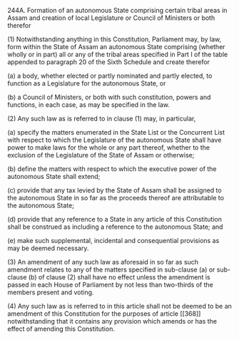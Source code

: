 244A. Formation of an autonomous State comprising certain tribal areas in Assam and creation of local Legislature or Council of Ministers or both therefor

(1) Notwithstanding anything in this Constitution, Parliament may, by law, form within the State of Assam an autonomous State comprising (whether wholly or in part) all or any of the tribal areas specified in Part I of the table appended to paragraph 20 of the Sixth Schedule and create therefor

(a) a body, whether elected or partly nominated and partly elected, to function as a Legislature for the autonomous State, or

(b) a Council of Ministers, or both with such constitution, powers and functions, in each case, as may be specified in the law.

(2) Any such law as is referred to in clause (1) may, in particular,

(a) specify the matters enumerated in the State List or the Concurrent List with respect to which the Legislature of the autonomous State shall have power to make laws for the whole or any part thereof, whether to the exclusion of the Legislature of the State of Assam or otherwise;

(b) define the matters with respect to which the executive power of the autonomous State shall extend;

(c) provide that any tax levied by the State of Assam shall be assigned to the autonomous State in so far as the proceeds thereof are attributable to the autonomous State;

(d) provide that any reference to a State in any article of this Constitution shall be construed as including a reference to the autonomous State; and

(e) make such supplemental, incidental and consequential provisions as may be deemed necessary.

(3) An amendment of any such law as aforesaid in so far as such amendment relates to any of the matters specified in sub-clause (a) or sub-clause (b) of clause (2) shall have no effect unless the amendment is passed in each House of Parliament by not less than two-thirds of the members present and voting.

(4) Any such law as is referred to in this article shall not be deemed to be an amendment of this Constitution for the purposes of article [[368]] notwithstanding that it contains any provision which amends or has the effect of amending this Constitution.